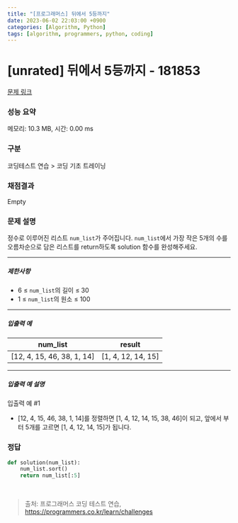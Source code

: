 ```yaml
---
title: "[프로그래머스] 뒤에서 5등까지"
date: 2023-06-02 22:03:00 +0900
categories: [Algorithm, Python]
tags: [algorithm, programmers, python, coding]
---
```


# [unrated] 뒤에서 5등까지 - 181853

[문제 링크](https://school.programmers.co.kr/learn/courses/30/lessons/181853)

### 성능 요약

메모리: 10.3 MB, 시간: 0.00 ms

### 구분

코딩테스트 연습 > 코딩 기초 트레이닝

### 채점결과

Empty

### 문제 설명

<p>정수로 이루어진 리스트 <code>num_list</code>가 주어집니다. <code>num_list</code>에서 가장 작은 5개의 수를 오름차순으로 담은 리스트를 return하도록 solution 함수를 완성해주세요.</p>

<hr>

<h5>제한사항</h5>

<ul>
<li>6 ≤ <code>num_list</code>의 길이 ≤ 30</li>
<li>1 ≤ <code>num_list</code>의 원소 ≤ 100</li>
</ul>

<hr>

<h5>입출력 예</h5>

| num_list                   | result             |
|----------------------------|--------------------|
| [12, 4, 15, 46, 38, 1, 14] | [1, 4, 12, 14, 15] |

<hr>

<h5>입출력 예 설명</h5>

<p>입출력 예 #1</p>

<ul>
<li>[12, 4, 15, 46, 38, 1, 14]를 정렬하면 [1, 4, 12, 14, 15, 38, 46]이 되고, 앞에서 부터 5개를 고르면 [1, 4, 12, 14, 15]가 됩니다.</li>
</ul>

### 정답

```python
def solution(num_list):
    num_list.sort()
    return num_list[:5]
```

<br>

> 출처: 프로그래머스 코딩 테스트 연습, https://programmers.co.kr/learn/challenges
